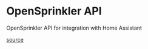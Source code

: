 # OpenSprinkler API

OpenSprinkler API for integration with Home Assistant

[source](https://github.com/philmottin/)
